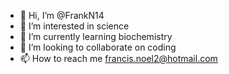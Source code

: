 - 👋 Hi, I’m @FrankN14
- 👀 I’m interested in science
- 🌱 I’m currently learning biochemistry
- 💞️ I’m looking to collaborate on coding
- 📫 How to reach me francis.noel2@hotmail.com

<!---
FrankN14/FrankN14 is a ✨ special ✨ repository because its `README.md` (this file) appears on your GitHub profile.
You can click the Preview link to take a look at your changes.
--->
